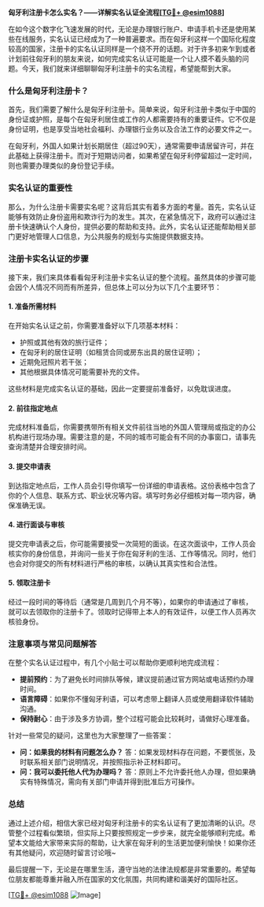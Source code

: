 **匈牙利注册卡怎么实名？——详解实名认证全流程[[TG💪+ @esim1088](https://t.me/s/esim1088)]**

在如今这个数字化飞速发展的时代，无论是办理银行账户、申请手机卡还是使用某些在线服务，实名认证已经成为了一种普遍要求。而在匈牙利这样一个国际化程度较高的国家，注册卡的实名认证同样是一个绕不开的话题。对于许多初来乍到或者计划前往匈牙利的朋友来说，如何完成实名认证可能是一个让人摸不着头脑的问题。今天，我们就来详细聊聊匈牙利注册卡的实名流程，希望能帮到大家。

### 什么是匈牙利注册卡？

首先，我们需要了解什么是匈牙利注册卡。简单来说，匈牙利注册卡类似于中国的身份证或护照，是每个在匈牙利居住或工作的人都需要持有的重要证件。它不仅是身份证明，也是享受当地社会福利、办理银行业务以及合法工作的必要文件之一。

在匈牙利，外国人如果计划长期居住（超过90天），通常需要申请居留许可，并在此基础上获得注册卡。而对于短期访问者，如果希望在匈牙利停留超过一定时间，则也需要办理类似的身份登记手续。

### 实名认证的重要性

那么，为什么注册卡需要实名呢？这背后其实有着多方面的考量。首先，实名认证能够有效防止身份盗用和欺诈行为的发生。其次，在紧急情况下，政府可以通过注册卡快速确认个人身份，提供必要的帮助和支持。此外，实名认证还能帮助相关部门更好地管理人口信息，为公共服务的规划与实施提供数据支持。

### 注册卡实名认证的步骤

接下来，我们来具体看看匈牙利注册卡实名认证的整个流程。虽然具体的步骤可能会因个人情况不同而有所差异，但总体上可以分为以下几个主要环节：

#### 1. 准备所需材料

在开始实名认证之前，你需要准备好以下几项基本材料：
- 护照或其他有效的旅行证件；
- 在匈牙利的居住证明（如租赁合同或房东出具的居住证明）；
- 近期免冠照片若干张；
- 其他根据具体情况可能需要补充的文件。

这些材料是完成实名认证的基础，因此一定要提前准备好，以免耽误进度。

#### 2. 前往指定地点

完成材料准备后，你需要携带所有相关文件前往当地的外国人管理局或指定的办公机构进行现场办理。需要注意的是，不同的城市可能会有不同的办事窗口，请事先查询清楚并合理安排时间。

#### 3. 提交申请表

到达指定地点后，工作人员会引导你填写一份详细的申请表格。这份表格中包含了你的个人信息、联系方式、职业状况等内容。填写时务必仔细核对每一项内容，确保准确无误。

#### 4. 进行面谈与审核

提交完申请表之后，你可能需要接受一次简短的面谈。在这次面谈中，工作人员会核实你的身份信息，并询问一些关于你在匈牙利的生活、工作等情况。同时，他们也会对你提交的所有材料进行严格的审核，以确认其真实性和合法性。

#### 5. 领取注册卡

经过一段时间的等待后（通常是几周到几个月不等），如果你的申请通过了审核，就可以去领取你的注册卡了。领取时记得带上本人的有效证件，以便工作人员再次核验身份。

### 注意事项与常见问题解答

在整个实名认证过程中，有几个小贴士可以帮助你更顺利地完成流程：

- **提前预约**：为了避免长时间排队等候，建议提前通过官方网站或电话预约办理时间。
- **语言障碍**：如果你不懂匈牙利语，可以考虑带上翻译人员或使用翻译软件辅助沟通。
- **保持耐心**：由于涉及多方协调，整个过程可能会比较耗时，请做好心理准备。

针对一些常见的疑问，这里也为大家整理了一些答案：
- **问：如果我的材料有问题怎么办？**
  答：如果发现材料存在问题，不要慌张，及时联系相关部门说明情况，并按照指示补正材料即可。
- **问：我可以委托他人代为办理吗？**
  答：原则上不允许委托他人办理，但如果确实有特殊情况，需向有关部门申请并得到批准后方可操作。

### 总结

通过上述介绍，相信大家已经对匈牙利注册卡的实名认证有了更加清晰的认识。尽管整个过程看似繁琐，但实际上只要按照规定一步步来，就完全能够顺利完成。希望本文能给大家带来实际的帮助，让大家在匈牙利的生活更加便利愉快！如果你还有其他疑问，欢迎随时留言讨论哦~

最后提醒一下，无论是在哪里生活，遵守当地的法律法规都是非常重要的。希望每位朋友都能尊重并融入所在国家的文化氛围，共同构建和谐美好的国际社区。

[[TG💪+ @esim1088](https://t.me/s/esim1088) ![Image](https://i.postimg.cc/4NQfJmqS/Snipaste-2025-05-13-00-14-12.png)]